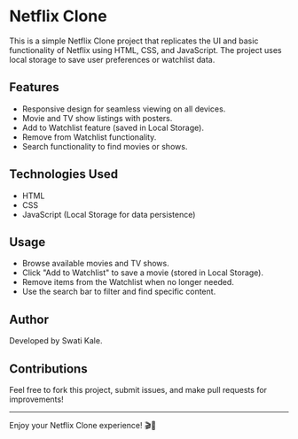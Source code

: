 # Netflix Clone

This is a simple Netflix Clone project that replicates the UI and basic functionality of Netflix using HTML, CSS, and JavaScript. The project uses local storage to save user preferences or watchlist data.

## Features
- Responsive design for seamless viewing on all devices.
- Movie and TV show listings with posters.
- Add to Watchlist feature (saved in Local Storage).
- Remove from Watchlist functionality.
- Search functionality to find movies or shows.

## Technologies Used
- HTML
- CSS
- JavaScript (Local Storage for data persistence)

## Usage
- Browse available movies and TV shows.
- Click "Add to Watchlist" to save a movie (stored in Local Storage).
- Remove items from the Watchlist when no longer needed.
- Use the search bar to filter and find specific content.

## Author
Developed by Swati Kale.

## Contributions
Feel free to fork this project, submit issues, and make pull requests for improvements!

---
Enjoy your Netflix Clone experience! 🎬🍿


